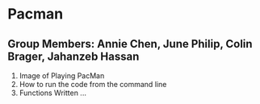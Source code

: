 # Pacman

## Group Members: Annie Chen, June Philip, Colin Brager, Jahanzeb Hassan

1. Image of Playing PacMan
2. How to run the code from the command line
3. Functions Written
...

